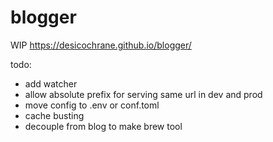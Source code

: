 # blogger

WIP https://desicochrane.github.io/blogger/

todo:

- add watcher
- allow absolute prefix for serving same url in dev and prod
- move config to .env or conf.toml
- cache busting
- decouple from blog to make brew tool
